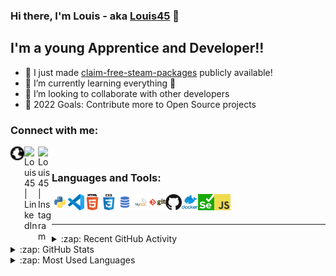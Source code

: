 ### Hi there, I'm Louis - aka [Louis45][website] 👋 

## I'm a young Apprentice and Developer!!

- 🔭 I just made [claim-free-steam-packages](https://github.com/Luois45/claim-free-steam-packages) publicly available!
- 🌱 I’m currently learning everything 🤣
- 👯 I’m looking to collaborate with other developers
- 🥅 2022 Goals: Contribute more to Open Source projects

### Connect with me:

[<img align="left" alt="linktree.louis45.de" width="22px" src="https://raw.githubusercontent.com/iconic/open-iconic/master/svg/globe.svg" />][website]
[<img align="left" alt="Louis45 | LinkedIn" width="22px" src="https://cdn.jsdelivr.net/npm/simple-icons@v3/icons/linkedin.svg" />][linkedin]
[<img align="left" alt="Louis45 | Instagram" width="22px" src="https://cdn.jsdelivr.net/npm/simple-icons@v3/icons/instagram.svg" />][instagram]

<br />

### Languages and Tools:

[<img align="left" alt="Python" width="26px" src="https://raw.githubusercontent.com/github/explore/80688e429a7d4ef2fca1e82350fe8e3517d3494d/topics/python/python.png" />](https://github.com/topics/python)
[<img align="left" alt="Visual Studio Code" width="26px" src="https://raw.githubusercontent.com/github/explore/bbd48b997e8d0bef63f676eca4da5e1f76487b56/topics/visual-studio-code/visual-studio-code.png" />](https://github.com/topics/visual-studio-code)
[<img align="left" alt="HTML" width="26px" src="https://raw.githubusercontent.com/github/explore/80688e429a7d4ef2fca1e82350fe8e3517d3494d/topics/html/html.png" />](https://github.com/topics/html)
[<img align="left" alt="CSS" width="26px" src="https://raw.githubusercontent.com/github/explore/80688e429a7d4ef2fca1e82350fe8e3517d3494d/topics/css/css.png" />](https://github.com/topics/css)
[<img align="left" alt="SQL" width="26px" src="https://raw.githubusercontent.com/github/explore/80688e429a7d4ef2fca1e82350fe8e3517d3494d/topics/sql/sql.png" />](https://github.com/topics/sql)
[<img align="left" alt="MySQL" width="26px" src="https://raw.githubusercontent.com/github/explore/80688e429a7d4ef2fca1e82350fe8e3517d3494d/topics/mysql/mysql.png" />](https://github.com/topics/mysql)
[<img align="left" alt="Git" width="26px" src="https://raw.githubusercontent.com/github/explore/80688e429a7d4ef2fca1e82350fe8e3517d3494d/topics/git/git.png" />](https://github.com/topics/git)
[<img align="left" alt="GitHub" width="26px" src="https://raw.githubusercontent.com/github/explore/78df643247d429f6cc873026c0622819ad797942/topics/github/github.png" />](https://github.com/topics/github)
[<img align="left" alt="GitHub" width="26px" src="https://raw.githubusercontent.com/github/explore/80688e429a7d4ef2fca1e82350fe8e3517d3494d/topics/docker/docker.png" />](https://github.com/topics/docker)
[<img align="left" alt="Selenium" width="26px" src="https://raw.githubusercontent.com/github/explore/6c7084bb772f6fabaae377f5ae4a607594234ee6/topics/selenium/selenium.png" />](https://github.com/topics/selenium)
[<img align="left" alt="JavaScript" width="26px" src="https://raw.githubusercontent.com/github/explore/80688e429a7d4ef2fca1e82350fe8e3517d3494d/topics/javascript/javascript.png" />](https://github.com/topics/javascript)

<br />
<br />

---

<details>
  <summary>:zap: Recent GitHub Activity</summary>
  
<!--START_SECTION:activity-->
1. 🗣 Commented on [#39](https://github.com/Luois45/claim-free-steam-packages/issues/39) in [Luois45/claim-free-steam-packages](https://github.com/Luois45/claim-free-steam-packages)
2. ❗️ Closed issue [#4](https://github.com/Luois45/DNSBlocklists/issues/4) in [Luois45/DNSBlocklists](https://github.com/Luois45/DNSBlocklists)
3. ❗️ Opened issue [#4](https://github.com/Luois45/DNSBlocklists/issues/4) in [Luois45/DNSBlocklists](https://github.com/Luois45/DNSBlocklists)
4. ❗️ Closed issue [#3](https://github.com/Luois45/DNSBlocklists/issues/3) in [Luois45/DNSBlocklists](https://github.com/Luois45/DNSBlocklists)
5. ❗️ Opened issue [#3](https://github.com/Luois45/DNSBlocklists/issues/3) in [Luois45/DNSBlocklists](https://github.com/Luois45/DNSBlocklists)
6. 🗣 Commented on [#2](https://github.com/Luois45/DNSBlocklists/issues/2) in [Luois45/DNSBlocklists](https://github.com/Luois45/DNSBlocklists)
7. 🗣 Commented on [#27](https://github.com/Luois45/DiscordShopBot/issues/27) in [Luois45/DiscordShopBot](https://github.com/Luois45/DiscordShopBot)
8. 🗣 Commented on [#38](https://github.com/Luois45/claim-free-steam-packages/issues/38) in [Luois45/claim-free-steam-packages](https://github.com/Luois45/claim-free-steam-packages)
9. 🗣 Commented on [#208](https://github.com/MrPowerScripts/reddit-karma-farming-bot/issues/208) in [MrPowerScripts/reddit-karma-farming-bot](https://github.com/MrPowerScripts/reddit-karma-farming-bot)
10. 🗣 Commented on [#211](https://github.com/MrPowerScripts/reddit-karma-farming-bot/issues/211) in [MrPowerScripts/reddit-karma-farming-bot](https://github.com/MrPowerScripts/reddit-karma-farming-bot)
<!--END_SECTION:activity-->
  
</details>

<details>
  <summary>:zap: GitHub Stats</summary>
  <a href="https://github.com/Luois45?tab=repositories">
    <img align="center" alt="Louis45's GitHub Stats" src="https://github-readme-stats.vercel.app/api?username=Luois45&count_private=true&theme=tokyonight&show_icons=true" />
  </a>
</details>

<details>
  <summary>:zap: Most Used Languages</summary>
  <a href="https://github.com/Luois45?tab=repositories">
    <img align="center" alt="Louis45's Most Used Languages" src="https://github-readme-stats.vercel.app/api/top-langs/?username=Luois45&count_private=true&theme=tokyonight&layout=compact" />
  </a>
</details>

[website]: https://linktree.louis45.de/
[instagram]: https://rebrand.ly/instagram-45
[linkedin]: https://rebrand.ly/linkedin-45
